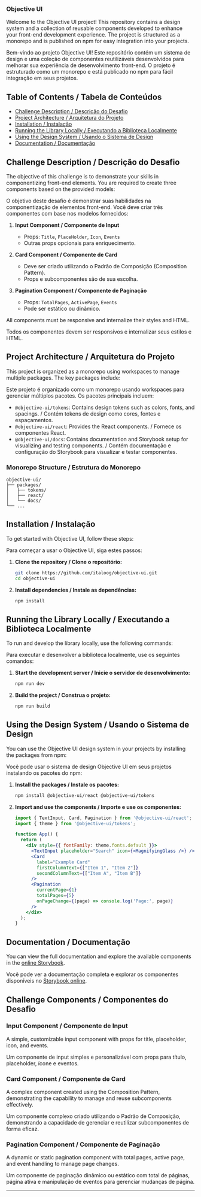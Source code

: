 ### Objective UI

Welcome to the Objective UI project! This repository contains a design system and a collection of reusable components developed to enhance your front-end development experience. The project is structured as a monorepo and is published on npm for easy integration into your projects.

Bem-vindo ao projeto Objective UI! Este repositório contém um sistema de design e uma coleção de componentes reutilizáveis desenvolvidos para melhorar sua experiência de desenvolvimento front-end. O projeto é estruturado como um monorepo e está publicado no npm para fácil integração em seus projetos.

## Table of Contents / Tabela de Conteúdos

- [Challenge Description / Descrição do Desafio](#challenge-description--descrição-do-desafio)
- [Project Architecture / Arquitetura do Projeto](#project-architecture--arquitetura-do-projeto)
- [Installation / Instalação](#installation--instalação)
- [Running the Library Locally / Executando a Biblioteca Localmente](#running-the-library-locally--executando-a-biblioteca-localmente)
- [Using the Design System / Usando o Sistema de Design](#using-the-design-system--usando-o-sistema-de-design)
- [Documentation / Documentação](#documentation--documentação)

## Challenge Description / Descrição do Desafio

The objective of this challenge is to demonstrate your skills in componentizing front-end elements. You are required to create three components based on the provided models:

O objetivo deste desafio é demonstrar suas habilidades na componentização de elementos front-end. Você deve criar três componentes com base nos modelos fornecidos:

1. **Input Component / Componente de Input**
   - Props: `Title`, `PlaceHolder`, `Icon`, `Events`
   - Outras props opcionais para enriquecimento.

2. **Card Component / Componente de Card**
   - Deve ser criado utilizando o Padrão de Composição (Composition Pattern).
   - Props e subcomponentes são de sua escolha.

3. **Pagination Component / Componente de Paginação**
   - Props: `TotalPages`, `ActivePage`, `Events`
   - Pode ser estático ou dinâmico.

All components must be responsive and internalize their styles and HTML.

Todos os componentes devem ser responsivos e internalizar seus estilos e HTML.

## Project Architecture / Arquitetura do Projeto

This project is organized as a monorepo using workspaces to manage multiple packages. The key packages include:

Este projeto é organizado como um monorepo usando workspaces para gerenciar múltiplos pacotes. Os pacotes principais incluem:

- `@objective-ui/tokens`: Contains design tokens such as colors, fonts, and spacings. / Contém tokens de design como cores, fontes e espaçamentos.
- `@objective-ui/react`: Provides the React components. / Fornece os componentes React.
- `@objective-ui/docs`: Contains documentation and Storybook setup for visualizing and testing components. / Contém documentação e configuração do Storybook para visualizar e testar componentes.

### Monorepo Structure / Estrutura do Monorepo

```
objective-ui/
├── packages/
│   ├── tokens/
│   ├── react/
│   └── docs/
└── ...
```

## Installation / Instalação

To get started with Objective UI, follow these steps:

Para começar a usar o Objective UI, siga estes passos:

1. **Clone the repository / Clone o repositório:**
   ```sh
   git clone https://github.com/italoog/objective-ui.git
   cd objective-ui
   ```

2. **Install dependencies / Instale as dependências:**
   ```sh
   npm install
   ```

## Running the Library Locally / Executando a Biblioteca Localmente

To run and develop the library locally, use the following commands:

Para executar e desenvolver a biblioteca localmente, use os seguintes comandos:

1. **Start the development server / Inicie o servidor de desenvolvimento:**
   ```sh
   npm run dev
   ```

2. **Build the project / Construa o projeto:**
   ```sh
   npm run build
   ```

## Using the Design System / Usando o Sistema de Design

You can use the Objective UI design system in your projects by installing the packages from npm:

Você pode usar o sistema de design Objective UI em seus projetos instalando os pacotes do npm:

1. **Install the packages / Instale os pacotes:**
   ```sh
   npm install @objective-ui/react @objective-ui/tokens
   ```

2. **Import and use the components / Importe e use os componentes:**
   ```jsx
   import { TextInput, Card, Pagination } from '@objective-ui/react';
   import { theme } from '@objective-ui/tokens';

   function App() {
     return (
       <div style={{ fontFamily: theme.fonts.default }}>
         <TextInput placeholder="Search" icon={<MagnifyingGlass />} />
         <Card 
           label="Example Card" 
           firstColumnText={["Item 1", "Item 2"]} 
           secondColumnText={["Item A", "Item B"]} 
         />
         <Pagination 
           currentPage={1} 
           totalPages={5} 
           onPageChange={(page) => console.log('Page:', page)} 
         />
       </div>
     );
   }
   ```

## Documentation / Documentação

You can view the full documentation and explore the available components in the [online Storybook](https://italoog.github.io/objective-ui/).

Você pode ver a documentação completa e explorar os componentes disponíveis no [Storybook online](https://italoog.github.io/objective-ui/).

## Challenge Components / Componentes do Desafio

### Input Component / Componente de Input
A simple, customizable input component with props for title, placeholder, icon, and events.

Um componente de input simples e personalizável com props para título, placeholder, ícone e eventos.

### Card Component / Componente de Card
A complex component created using the Composition Pattern, demonstrating the capability to manage and reuse subcomponents effectively.

Um componente complexo criado utilizando o Padrão de Composição, demonstrando a capacidade de gerenciar e reutilizar subcomponentes de forma eficaz.

### Pagination Component / Componente de Paginação
A dynamic or static pagination component with total pages, active page, and event handling to manage page changes.

Um componente de paginação dinâmico ou estático com total de páginas, página ativa e manipulação de eventos para gerenciar mudanças de página.

---
